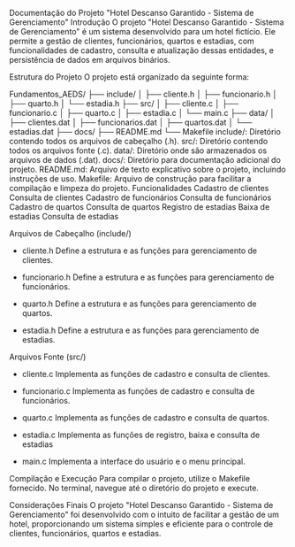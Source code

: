 Documentação do Projeto "Hotel Descanso Garantido - Sistema de Gerenciamento"
Introdução
O projeto "Hotel Descanso Garantido - Sistema de Gerenciamento" é um sistema desenvolvido para um hotel fictício. Ele permite a gestão de clientes, funcionários, quartos e estadias, com funcionalidades de cadastro, consulta e atualização dessas entidades, e persistência de dados em arquivos binários.

Estrutura do Projeto
O projeto está organizado da seguinte forma:

Fundamentos_AEDS/
├── include/
│   ├── cliente.h
│   ├── funcionario.h
│   ├── quarto.h
│   └── estadia.h
├── src/
│   ├── cliente.c
│   ├── funcionario.c
│   ├── quarto.c
│   ├── estadia.c
│   └── main.c
├── data/
│   ├── clientes.dat
│   ├── funcionarios.dat
│   ├── quartos.dat
│   └── estadias.dat
├── docs/
├── README.md
└── Makefile
include/: Diretório contendo todos os arquivos de cabeçalho (.h).
src/: Diretório contendo todos os arquivos fonte (.c).
data/: Diretório onde são armazenados os arquivos de dados (.dat).
docs/: Diretório para documentação adicional do projeto.
README.md: Arquivo de texto explicativo sobre o projeto, incluindo instruções de uso.
Makefile: Arquivo de construção para facilitar a compilação e limpeza do projeto.
Funcionalidades
Cadastro de clientes
Consulta de clientes
Cadastro de funcionários
Consulta de funcionários
Cadastro de quartos
Consulta de quartos
Registro de estadias
Baixa de estadias
Consulta de estadias

Arquivos de Cabeçalho (include/)
- cliente.h
Define a estrutura e as funções para gerenciamento de clientes.

- funcionario.h
Define a estrutura e as funções para gerenciamento de funcionários.

- quarto.h
Define a estrutura e as funções para gerenciamento de quartos.

- estadia.h
Define a estrutura e as funções para gerenciamento de estadias.


Arquivos Fonte (src/)
- cliente.c
Implementa as funções de cadastro e consulta de clientes.

- funcionario.c
Implementa as funções de cadastro e consulta de funcionários.

- quarto.c
Implementa as funções de cadastro e consulta de quartos.

- estadia.c
Implementa as funções de registro, baixa e consulta de estadias

- main.c
Implementa a interface do usuário e o menu principal.

Compilação e Execução
Para compilar o projeto, utilize o Makefile fornecido. No terminal, navegue até o diretório do projeto e execute.

Considerações Finais
O projeto "Hotel Descanso Garantido - Sistema de Gerenciamento" foi desenvolvido com o intuito de facilitar a gestão de um hotel,
proporcionando um sistema simples e eficiente para o controle de clientes, funcionários, quartos e estadias.

